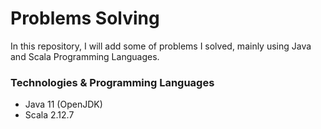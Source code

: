 # Problems Solving

In this repository, I will add some of problems I solved, mainly using Java and Scala Programming Languages.

### Technologies & Programming Languages
* Java 11 (OpenJDK)
* Scala 2.12.7
